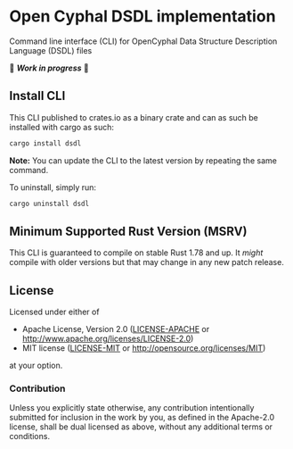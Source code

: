 # Open Cyphal DSDL implementation

Command line interface (CLI) for OpenCyphal Data Structure Description Language (DSDL) files

🚧 ***Work in progress*** 🚧

## Install CLI

This CLI published to crates.io as a binary crate and can as such be installed with cargo as such:

```bash
cargo install dsdl
```

**Note:** You can update the CLI to the latest version by repeating the same command.

To uninstall, simply run:

```bash
cargo uninstall dsdl
```

## Minimum Supported Rust Version (MSRV)

This CLI is guaranteed to compile on stable Rust 1.78 and up. It *might*
compile with older versions but that may change in any new patch release.

## License

Licensed under either of

- Apache License, Version 2.0 ([LICENSE-APACHE](LICENSE-APACHE.md) or
  <http://www.apache.org/licenses/LICENSE-2.0>)
- MIT license ([LICENSE-MIT](LICENSE-MIT.md) or <http://opensource.org/licenses/MIT>)

at your option.

### Contribution

Unless you explicitly state otherwise, any contribution intentionally submitted
for inclusion in the work by you, as defined in the Apache-2.0 license, shall be
dual licensed as above, without any additional terms or conditions.
